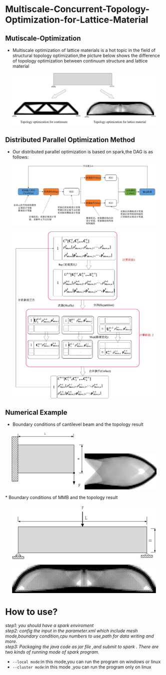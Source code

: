 # Multiscale-Concurrent-Topology-Optimization-for-Lattice-Material
## Mutiscale-Optimization
* Multiscale optimization of lattice materials is a hot topic in the field of structural topology optimization,the picture below shows the difference of topology optimization between continuum structure and lattice material
<p align="center">
<img src="Imgs/Img1.png" width="460"/>
</p>

## Distributed Parallel Optimization Method
* Our distributed parallel optimization is based on spark,the DAG is as follows:
<p align="center">
<img src="Imgs/Img6.png" width="460"/>
</p>
<p align="center">
<img src="Imgs/Img7.png" width="460"/>
</p>

## Numerical Example
* Boundary conditions of cantilevel beam and the topology result
<p align="center">
<img src="Imgs/Img2.png" width="230"/>
<img src="Imgs/Img3.png" width="230"/>
</p>
* Boundary conditions of MMB and the topology result
<p align="center">
<img src="Imgs/Img4.png" width="460"/>
</p>
<p align="center">
<img src="Imgs/Img5.png" width="460"/>
</p>

# How to use?
*step1: you should have a spark enviroment*<br>
*step2: config the input in the parameter.xml which include mesh mode,boundary condition,cpu numbers to use,path for data writing and more.*<br>
*step3: Packaging the java code as jar file ,and submit to spark . There are two kinds of running mode of spark program.*<br>
* `--local mode`:in this mode,you can run the program on windows or linux 
* `--cluster mode`:in this mode ,you can run the program only on linux 

